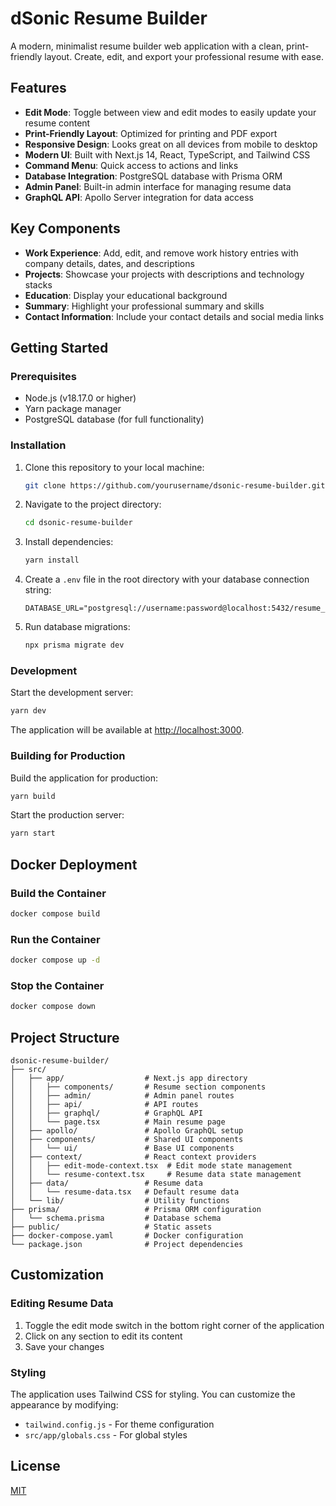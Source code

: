 # dSonic Resume Builder

A modern, minimalist resume builder web application with a clean, print-friendly layout. Create, edit, and export your professional resume with ease.

## Features

- **Edit Mode**: Toggle between view and edit modes to easily update your resume content
- **Print-Friendly Layout**: Optimized for printing and PDF export
- **Responsive Design**: Looks great on all devices from mobile to desktop
- **Modern UI**: Built with Next.js 14, React, TypeScript, and Tailwind CSS
- **Command Menu**: Quick access to actions and links
- **Database Integration**: PostgreSQL database with Prisma ORM
- **Admin Panel**: Built-in admin interface for managing resume data
- **GraphQL API**: Apollo Server integration for data access

## Key Components

- **Work Experience**: Add, edit, and remove work history entries with company details, dates, and descriptions
- **Projects**: Showcase your projects with descriptions and technology stacks
- **Education**: Display your educational background
- **Summary**: Highlight your professional summary and skills
- **Contact Information**: Include your contact details and social media links

## Getting Started

### Prerequisites

- Node.js (v18.17.0 or higher)
- Yarn package manager
- PostgreSQL database (for full functionality)

### Installation

1. Clone this repository to your local machine:

   ```bash
   git clone https://github.com/yourusername/dsonic-resume-builder.git
   ```

2. Navigate to the project directory:

   ```bash
   cd dsonic-resume-builder
   ```

3. Install dependencies:

   ```bash
   yarn install
   ```

4. Create a `.env` file in the root directory with your database connection string:

   ```
   DATABASE_URL="postgresql://username:password@localhost:5432/resume_db"
   ```

5. Run database migrations:

   ```bash
   npx prisma migrate dev
   ```

### Development

Start the development server:

```bash
yarn dev
```

The application will be available at [http://localhost:3000](http://localhost:3000).

### Building for Production

Build the application for production:

```bash
yarn build
```

Start the production server:

```bash
yarn start
```

## Docker Deployment

### Build the Container

```bash
docker compose build
```

### Run the Container

```bash
docker compose up -d
```

### Stop the Container

```bash
docker compose down
```

## Project Structure

```
dsonic-resume-builder/
├── src/
│   ├── app/                  # Next.js app directory
│   │   ├── components/       # Resume section components
│   │   ├── admin/            # Admin panel routes
│   │   ├── api/              # API routes
│   │   ├── graphql/          # GraphQL API
│   │   └── page.tsx          # Main resume page
│   ├── apollo/               # Apollo GraphQL setup
│   ├── components/           # Shared UI components
│   │   └── ui/               # Base UI components
│   ├── context/              # React context providers
│   │   ├── edit-mode-context.tsx  # Edit mode state management
│   │   └── resume-context.tsx     # Resume data state management
│   ├── data/                 # Resume data
│   │   └── resume-data.tsx   # Default resume data
│   └── lib/                  # Utility functions
├── prisma/                   # Prisma ORM configuration
│   └── schema.prisma         # Database schema
├── public/                   # Static assets
├── docker-compose.yaml       # Docker configuration
└── package.json              # Project dependencies
```

## Customization

### Editing Resume Data

1. Toggle the edit mode switch in the bottom right corner of the application
2. Click on any section to edit its content
3. Save your changes

### Styling

The application uses Tailwind CSS for styling. You can customize the appearance by modifying:

- `tailwind.config.js` - For theme configuration
- `src/app/globals.css` - For global styles

## License

[MIT](https://choosealicense.com/licenses/mit/)